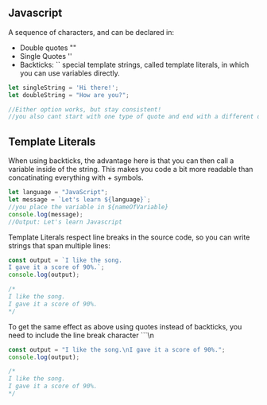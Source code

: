 ## Javascript 

A sequence of characters, and can be declared in: 
- Double quotes ""
- Single Quotes ''
- Backticks: \`\` special template strings, called template literals, in which you can use variables directly.

```javascript
let singleString = 'Hi there!'; 
let doubleString = "How are you?";

//Either option works, but stay consistent!
//you also cant start with one type of quote and end with a different one otherwise an error will kick.
```

## Template Literals
When using backticks, the advantage here is that you can then call a variable inside of the string. This makes you code a bit more readable than concatinating everything with + symbols.
```javascript
let language = "JavaScript"; 
let message = `Let's learn ${language}`; 
//you place the variable in ${nameOfVariable}
console.log(message);
//Output: Let's learn Javascript
```

Template Literals respect line breaks in the source code, so you can write strings that span multiple lines:
```javascript
const output = `I like the song.
I gave it a score of 90%.`;
console.log(output);

/*
I like the song.
I gave it a score of 90%.
*/

```
To get the same effect as above using quotes instead of backticks, you need to include the line break character ```\n
```javascript
const output = "I like the song.\nI gave it a score of 90%.";
console.log(output);

/*
I like the song.
I gave it a score of 90%.
*/
```